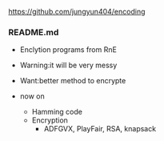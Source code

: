 https://github.com/jungyun404/encoding

### README.md

 - Enclytion programs from RnE
 - Warning:it will be very messy
 - Want:better method to encrypte

- now on
   - Hamming code
   - Encryption
     - ADFGVX, PlayFair, RSA, knapsack
